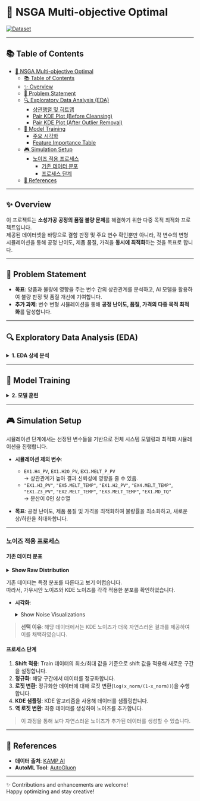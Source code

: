 # 🚀 NSGA Multi-objective Optimal

[![Dataset](https://img.shields.io/badge/Dataset-KAMP%20AI-lightgrey)](https://www.kamp-ai.kr/aidataDetail?AI_SEARCH=&page=4&DATASET_SEQ=49&EQUIP_SEL=&GUBUN_SEL=&FILE_TYPE_SEL=&WDATE_SEL=)

---

## 📚 Table of Contents

- [🚀 NSGA Multi-objective Optimal](#-nsga-multi-objective-optimal)
  - [📚 Table of Contents](#-table-of-contents)
  - [✨ Overview](#-overview)
  - [🎯 Problem Statement](#-problem-statement)
  - [🔍 Exploratory Data Analysis (EDA)](#-exploratory-data-analysis-eda)
    - [상관행렬 및 히트맵](#상관행렬-및-히트맵)
    - [Pair KDE Plot (Before Cleansing)](#pair-kde-plot-before-cleansing)
    - [Pair KDE Plot (After Outlier Removal)](#pair-kde-plot-after-outlier-removal)
  - [🧠 Model Training](#-model-training)
    - [주요 시각화](#주요-시각화)
    - [Feature Importance Table](#feature-importance-table)
  - [🎮 Simulation Setup](#-simulation-setup)
    - [노이즈 적용 프로세스](#노이즈-적용-프로세스)
      - [기존 데이터 분포](#기존-데이터-분포)
      - [프로세스 단계](#프로세스-단계)
  - [🔗 References](#-references)

---

## ✨ Overview

이 프로젝트는 **소성가공 공정의 품질 불량 문제**를 해결하기 위한 다중 목적 최적화 프로젝트입니다.  
제공된 데이터셋을 바탕으로 결함 판정 및 주요 변수 확인뿐만 아니라, 각 변수의 변형 시뮬레이션을 통해 공정 난이도, 제품 품질, 가격을 **동시에 최적화**하는 것을 목표로 합니다.

---

## 🎯 Problem Statement

- **목표**: 양품과 불량에 영향을 주는 변수 간의 상관관계를 분석하고, AI 모델을 활용하여 불량 판정 및 품질 개선에 기여합니다.
- **추가 과제**: 변수 변형 시뮬레이션을 통해 **공정 난이도, 품질, 가격의 다중 목적 최적화**를 달성합니다.

---

## 🔍 Exploratory Data Analysis (EDA)

<details>
  <summary><strong>1. EDA 상세 분석</strong></summary>
  
### 상관행렬 및 히트맵

- **설명**: 데이터 클렌징 이전에 확인한 상관행렬에서, 우측 하단 feature들 간 높은 상관성을 확인할 수 있습니다.
- **시각화**:
  <details>
    <summary>Show Heatmap</summary>
    
    ![Heatmap](./img/heatmap.png)
  </details>

---

### Pair KDE Plot (Before Cleansing)

- **설명**: 우측 하단 feature들의 밀도 플롯을 확인합니다.
- **시각화**:
  <details>
    <summary>Show Pair KDE Plot (Before)</summary>
    
    ![Pair KDE Before](./img/pair_kde_plot_before_clean.png)
  </details>

> **참고**: 좌측 상단 feature들은 상관관계가 명확하지만, 우측 하단 feature들은 이상치로 인한 높은 상관성이 있음이 의심됩니다.

---

### Pair KDE Plot (After Outlier Removal)

- **설명**: 이상치를 제거한 후, `EX1.MD-TQ`는 단일 값을 가지며 분산이 0임을 확인하였습니다.
- **시각화**:
  <details>
    <summary>Show Pair KDE Plot (After)</summary>
    
    ![Pair KDE After](./img/pair_kde_plot.png)
  </details>

- **결론**: 통제 가능한 변수와 변형 가능한 변수들을 성공적으로 구분하였습니다.
  - **통제할 변수**: `EX1.H4_PV`, `EX1.H2O_PV`, `EX1.MELT_P_PV`
  
</details>

---

## 🧠 Model Training

<details>
  <summary><strong>2. 모델 훈련</strong></summary>

모델 훈련에는 **AutoGluon**의 AutoML 모듈을 사용하였습니다.  
모델 평가 지표는 아래와 같습니다.

### 주요 시각화

- **혼동행렬 (Confusion Matrix)**
  <details>
    <summary>Show Confusion Matrix</summary>
    
    ![Confusion Matrix](./img/confusion_matrix.png)
  </details>

- **ROC Curve**
  <details>
    <summary>Show ROC Curve</summary>
    
    ![ROC Curve](./img/roc_curve.png)
  </details>

---

### Feature Importance Table

AutoGluon을 통해 각 변수의 중요도와 통계 지표를 아래 표로 확인할 수 있습니다:

| Feature           | Importance  | Std Dev   | P-Value  | n  | P99 High  | P99 Low   |
|-------------------|-------------|-----------|----------|----|-----------|-----------|
| EX1.MD_PV         | 0.463756    | 0.026445  | 0.000001 | 5  | 0.518207  | 0.409306  |
| EX1.MELT_P_PV     | 0.038641    | 0.028176  | 0.018708 | 5  | 0.096655  | -0.019373 |
| EX1.Z1_PV         | 0.021422    | 0.011535  | 0.007116 | 5  | 0.045173  | -0.002330 |
| EX1.H2O_PV        | 0.017881    | 0.014669  | 0.026337 | 5  | 0.048084  | -0.012322 |
| EX1.A1_PV         | 0.007319    | 0.008252  | 0.059176 | 5  | 0.024309  | -0.009671 |
| EX1.A2_PV         | 0.003299    | 0.004521  | 0.089050 | 5  | 0.012608  | -0.006010 |
| EX1.H1_PV         | 0.002655    | 0.011458  | 0.315860 | 5  | 0.026246  | -0.020936 |
| EX1.H4_PV         | 0.002333    | 0.005217  | 0.186950 | 5  | 0.013076  | -0.008409 |
| EX1.Z2_PV         | 0.001814    | 0.004056  | 0.186950 | 5  | 0.010166  | -0.006538 |
| EX1.Z4_PV         | 0.001502    | 0.003358  | 0.186950 | 5  | 0.008417  | -0.005413 |
| EX1.H3_PV         | 0.000000    | 0.000000  | 0.500000 | 5  | 0.000000  | 0.000000  |
| EX5.MELT_TEMP     | 0.000000    | 0.000000  | 0.500000 | 5  | 0.000000  | 0.000000  |
| EX1.H2_PV         | 0.000000    | 0.000000  | 0.500000 | 5  | 0.000000  | 0.000000  |
| EX4.MELT_TEMP     | 0.000000    | 0.000000  | 0.500000 | 5  | 0.000000  | 0.000000  |
| EX1.Z3_PV         | 0.000000    | 0.000000  | 0.500000 | 5  | 0.000000  | 0.000000  |
| EX2.MELT_TEMP     | 0.000000    | 0.000000  | 0.500000 | 5  | 0.000000  | 0.000000  |
| EX3.MELT_TEMP     | 0.000000    | 0.000000  | 0.500000 | 5  | 0.000000  | 0.000000  |
| EX1.MD_TQ         | 0.000000    | 0.000000  | 0.500000 | 5  | 0.000000  | 0.000000  |

</details>

---

## 🎮 Simulation Setup

시뮬레이션 단계에서는 선정된 변수들을 기반으로 전체 시스템 모델링과 최적화 시뮬레이션을 진행합니다.

- **시뮬레이션 제외 변수**:  
  - `EX1.H4_PV`, `EX1.H2O_PV`, `EX1.MELT_P_PV`  
    → 상관관계가 높아 결과 신뢰성에 영향을 줄 수 있음.
  - `"EX1.H3_PV"`, `"EX5.MELT_TEMP"`, `"EX1.H2_PV"`, `"EX4.MELT_TEMP"`, `"EX1.Z3_PV"`, `"EX2.MELT_TEMP"`, `"EX3.MELT_TEMP"`, `"EX1.MD_TQ"`  
    → 분산이 0인 상수열

- **목표**: 공정 난이도, 제품 품질 및 가격을 최적화하여 불량률을 최소화하고, 새로운 상/하한을 최대화합니다.

---

### 노이즈 적용 프로세스

#### 기존 데이터 분포
<details>
  <summary><strong>Show Raw Distribution</strong></summary>
  
  ![Raw Distribution](./img/raw_dist.png)
</details>

기존 데이터는 특정 분포를 따른다고 보기 어렵습니다.  
따라서, 가우시안 노이즈와 KDE 노이즈를 각각 적용한 분포를 확인하였습니다.

- **시각화**:
  <details>
    <summary>Show Noise Visualizations</summary>
    
    ![Gaussian Noise](./img/Gaussian_noise.png)  
    ![KDE Noise](./img/KDE_noise.png)
  </details>

> **선택 이유**: 해당 데이터에서는 KDE 노이즈가 더욱 자연스러운 결과를 제공하여 이를 채택하였습니다.

#### 프로세스 단계

1. **Shift 적용**: Train 데이터의 최소/최대 값을 기준으로 shift 값을 적용해 새로운 구간을 설정합니다.
2. **정규화**: 해당 구간에서 데이터를 정규화합니다.
3. **로짓 변환**: 정규화한 데이터에 대해 로짓 변환(`log(x_norm/(1-x_norm))`)을 수행합니다.
4. **KDE 샘플링**: KDE 알고리즘을 사용해 데이터를 샘플링합니다.
5. **역 로짓 변환**: 최종 데이터를 생성하여 노이즈를 추가합니다.

> 이 과정을 통해 보다 자연스러운 노이즈가 추가된 데이터를 생성할 수 있습니다.

---

## 🔗 References

- **데이터 출처**: [KAMP AI](https://www.kamp-ai.kr/aidataDetail?AI_SEARCH=&page=4&DATASET_SEQ=49&EQUIP_SEL=&GUBUN_SEL=&FILE_TYPE_SEL=&WDATE_SEL=)
- **AutoML Tool**: [AutoGluon](https://auto.gluon.ai/)

---

✨ Contributions and enhancements are welcome!  
Happy optimizing and stay creative!